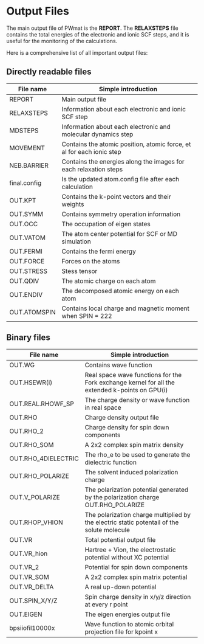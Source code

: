 # Output Files

The main output file of PWmat is the **REPORT**. The **RELAXSTEPS** file contains the total energies of the electronic and ionic SCF steps, and it is useful for the monitoring of the calculations.

Here is a comprehensive list of all important output files:

## Directly readable files

File name | Simple introduction 
---------|----------
REPORT       | Main output file  
RELAXSTEPS   | Information about each electronic and ionic SCF step
MDSTEPS      | Information about each electronic and molecular dynamics step
MOVEMENT     | Contains the atomic position, atomic force, et al for each ionic step
NEB.BARRIER  | Contains the energies along the images for each relaxation steps
final.config | Is the updated atom.config file after each calculation
OUT.KPT      | Contains the k-point vectors and their weights
OUT.SYMM     | Contains symmetry operation information
OUT.OCC      | The occupation of eigen states
OUT.VATOM    | The atom center potential for SCF or MD simulation
OUT.FERMI    | Contains the fermi energy 
OUT.FORCE    | Forces on the atoms
OUT.STRESS   | Stess tensor
OUT.QDIV     | The atomic charge on each atom
OUT.ENDIV    | The decomposed atomic energy on each atom
OUT.ATOMSPIN | Contains local charge and magnetic moment when SPIN = 222

## Binary files

File name | Simple introduction 
---------|----------
OUT.WG              | Contains wave function
OUT.HSEWR(i)        | Real space wave functions for the Fork exchange kernel for all the extended k-points on GPU(i)
OUT.REAL.RHOWF_SP   | The charge density or wave function in real space
OUT.RHO             | Charge density output file
OUT.RHO_2           | Charge density for spin down components
OUT.RHO_SOM         | A 2x2 complex spin matrix density
OUT.RHO_4DIELECTRIC | The rho_e to be used to generate the dielectric function
OUT.RHO_POLARIZE    | The solvent induced polarization charge
OUT.V_POLARIZE      | The polarization potential generated by the polarization charge OUT.RHO_POLARIZE
OUT.RHOP_VHION      | The polarization charge multiplied by the electric static potentail of the solute molecule
OUT.VR              | Total potential output file
OUT.VR_hion         | Hartree + Vion, the electrostatic potential without XC potential
OUT.VR_2            | Potential for spin down components
OUT.VR_SOM          | A 2x2 complex spin matrix potential
OUT.VR_DELTA        | A real up-down potential
OUT.SPIN_X/Y/Z      | Spin charge density in x/y/z direction at every r point
OUT.EIGEN           | The eigen energies output file
bpsiiofil10000x     | Wave function to atomic orbital projection file for kpoint x 